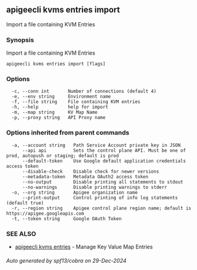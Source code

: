 ## apigeecli kvms entries import

Import a file containing KVM Entries

### Synopsis

Import a file containing KVM Entries

```
apigeecli kvms entries import [flags]
```

### Options

```
  -c, --conn int       Number of connections (default 4)
  -e, --env string     Environment name
  -f, --file string    File containing KVM entries
  -h, --help           help for import
  -m, --map string     KV Map Name
  -p, --proxy string   API Proxy name
```

### Options inherited from parent commands

```
  -a, --account string   Path Service Account private key in JSON
      --api api          Sets the control plane API. Must be one of prod, autopush or staging; default is prod
      --default-token    Use Google default application credentials access token
      --disable-check    Disable check for newer versions
      --metadata-token   Metadata OAuth2 access token
      --no-output        Disable printing all statements to stdout
      --no-warnings      Disable printing warnings to stderr
  -o, --org string       Apigee organization name
      --print-output     Control printing of info log statements (default true)
  -r, --region string    Apigee control plane region name; default is https://apigee.googleapis.com
  -t, --token string     Google OAuth Token
```

### SEE ALSO

* [apigeecli kvms entries](apigeecli_kvms_entries.md)	 - Manage Key Value Map Entries

###### Auto generated by spf13/cobra on 29-Dec-2024

